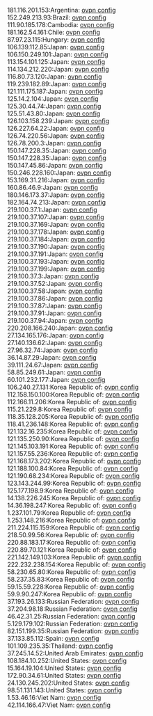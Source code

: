 181.116.201.153:Argentina: [ovpn config](vpn/181_116_201_153.ovpn)  
152.249.213.93:Brazil: [ovpn config](vpn/152_249_213_93.ovpn)  
111.90.185.178:Cambodia: [ovpn config](vpn/111_90_185_178.ovpn)  
181.162.54.161:Chile: [ovpn config](vpn/181_162_54_161.ovpn)  
87.97.23.115:Hungary: [ovpn config](vpn/87_97_23_115.ovpn)  
106.139.112.85:Japan: [ovpn config](vpn/106_139_112_85.ovpn)  
106.150.249.101:Japan: [ovpn config](vpn/106_150_249_101.ovpn)  
113.154.101.125:Japan: [ovpn config](vpn/113_154_101_125.ovpn)  
114.134.212.220:Japan: [ovpn config](vpn/114_134_212_220.ovpn)  
116.80.73.120:Japan: [ovpn config](vpn/116_80_73_120.ovpn)  
119.239.182.89:Japan: [ovpn config](vpn/119_239_182_89.ovpn)  
121.111.175.187:Japan: [ovpn config](vpn/121_111_175_187.ovpn)  
125.14.2.104:Japan: [ovpn config](vpn/125_14_2_104.ovpn)  
125.30.44.74:Japan: [ovpn config](vpn/125_30_44_74.ovpn)  
125.51.43.80:Japan: [ovpn config](vpn/125_51_43_80.ovpn)  
126.103.158.239:Japan: [ovpn config](vpn/126_103_158_239.ovpn)  
126.227.64.22:Japan: [ovpn config](vpn/126_227_64_22.ovpn)  
126.74.220.56:Japan: [ovpn config](vpn/126_74_220_56.ovpn)  
126.78.200.3:Japan: [ovpn config](vpn/126_78_200_3.ovpn)  
150.147.228.35:Japan: [ovpn config](vpn/150_147_228_35.ovpn)  
150.147.228.35:Japan: [ovpn config](vpn/150_147_228_35.ovpn)  
150.147.45.86:Japan: [ovpn config](vpn/150_147_45_86.ovpn)  
150.246.228.160:Japan: [ovpn config](vpn/150_246_228_160.ovpn)  
153.169.31.216:Japan: [ovpn config](vpn/153_169_31_216.ovpn)  
160.86.46.9:Japan: [ovpn config](vpn/160_86_46_9.ovpn)  
180.146.173.37:Japan: [ovpn config](vpn/180_146_173_37.ovpn)  
182.164.74.213:Japan: [ovpn config](vpn/182_164_74_213.ovpn)  
219.100.37.1:Japan: [ovpn config](vpn/219_100_37_1.ovpn)  
219.100.37.107:Japan: [ovpn config](vpn/219_100_37_107.ovpn)  
219.100.37.169:Japan: [ovpn config](vpn/219_100_37_169.ovpn)  
219.100.37.178:Japan: [ovpn config](vpn/219_100_37_178.ovpn)  
219.100.37.184:Japan: [ovpn config](vpn/219_100_37_184.ovpn)  
219.100.37.190:Japan: [ovpn config](vpn/219_100_37_190.ovpn)  
219.100.37.191:Japan: [ovpn config](vpn/219_100_37_191.ovpn)  
219.100.37.193:Japan: [ovpn config](vpn/219_100_37_193.ovpn)  
219.100.37.199:Japan: [ovpn config](vpn/219_100_37_199.ovpn)  
219.100.37.3:Japan: [ovpn config](vpn/219_100_37_3.ovpn)  
219.100.37.52:Japan: [ovpn config](vpn/219_100_37_52.ovpn)  
219.100.37.58:Japan: [ovpn config](vpn/219_100_37_58.ovpn)  
219.100.37.86:Japan: [ovpn config](vpn/219_100_37_86.ovpn)  
219.100.37.87:Japan: [ovpn config](vpn/219_100_37_87.ovpn)  
219.100.37.91:Japan: [ovpn config](vpn/219_100_37_91.ovpn)  
219.100.37.94:Japan: [ovpn config](vpn/219_100_37_94.ovpn)  
220.208.166.240:Japan: [ovpn config](vpn/220_208_166_240.ovpn)  
27.134.165.176:Japan: [ovpn config](vpn/27_134_165_176.ovpn)  
27.140.136.62:Japan: [ovpn config](vpn/27_140_136_62.ovpn)  
27.96.32.74:Japan: [ovpn config](vpn/27_96_32_74.ovpn)  
36.14.87.29:Japan: [ovpn config](vpn/36_14_87_29.ovpn)  
39.111.24.67:Japan: [ovpn config](vpn/39_111_24_67.ovpn)  
58.85.249.61:Japan: [ovpn config](vpn/58_85_249_61.ovpn)  
60.101.232.177:Japan: [ovpn config](vpn/60_101_232_177.ovpn)  
106.240.27.131:Korea Republic of: [ovpn config](vpn/106_240_27_131.ovpn)  
112.158.150.100:Korea Republic of: [ovpn config](vpn/112_158_150_100.ovpn)  
112.166.11.206:Korea Republic of: [ovpn config](vpn/112_166_11_206.ovpn)  
115.21.229.8:Korea Republic of: [ovpn config](vpn/115_21_229_8.ovpn)  
118.35.128.205:Korea Republic of: [ovpn config](vpn/118_35_128_205.ovpn)  
118.41.236.148:Korea Republic of: [ovpn config](vpn/118_41_236_148.ovpn)  
121.132.16.235:Korea Republic of: [ovpn config](vpn/121_132_16_235.ovpn)  
121.135.250.90:Korea Republic of: [ovpn config](vpn/121_135_250_90.ovpn)  
121.145.103.191:Korea Republic of: [ovpn config](vpn/121_145_103_191.ovpn)  
121.157.55.236:Korea Republic of: [ovpn config](vpn/121_157_55_236.ovpn)  
121.168.173.202:Korea Republic of: [ovpn config](vpn/121_168_173_202.ovpn)  
121.188.100.84:Korea Republic of: [ovpn config](vpn/121_188_100_84.ovpn)  
121.190.68.234:Korea Republic of: [ovpn config](vpn/121_190_68_234.ovpn)  
123.143.244.99:Korea Republic of: [ovpn config](vpn/123_143_244_99.ovpn)  
125.177.198.9:Korea Republic of: [ovpn config](vpn/125_177_198_9.ovpn)  
14.138.226.245:Korea Republic of: [ovpn config](vpn/14_138_226_245.ovpn)  
14.36.198.247:Korea Republic of: [ovpn config](vpn/14_36_198_247.ovpn)  
1.237.101.79:Korea Republic of: [ovpn config](vpn/1_237_101_79.ovpn)  
1.253.148.216:Korea Republic of: [ovpn config](vpn/1_253_148_216.ovpn)  
211.224.115.159:Korea Republic of: [ovpn config](vpn/211_224_115_159.ovpn)  
218.50.99.56:Korea Republic of: [ovpn config](vpn/218_50_99_56.ovpn)  
220.88.183.17:Korea Republic of: [ovpn config](vpn/220_88_183_17.ovpn)  
220.89.70.121:Korea Republic of: [ovpn config](vpn/220_89_70_121.ovpn)  
221.142.149.103:Korea Republic of: [ovpn config](vpn/221_142_149_103.ovpn)  
222.232.238.154:Korea Republic of: [ovpn config](vpn/222_232_238_154.ovpn)  
58.230.65.80:Korea Republic of: [ovpn config](vpn/58_230_65_80.ovpn)  
58.237.35.83:Korea Republic of: [ovpn config](vpn/58_237_35_83.ovpn)  
59.15.59.228:Korea Republic of: [ovpn config](vpn/59_15_59_228.ovpn)  
59.9.90.247:Korea Republic of: [ovpn config](vpn/59_9_90_247.ovpn)  
37.193.26.133:Russian Federation: [ovpn config](vpn/37_193_26_133.ovpn)  
37.204.98.18:Russian Federation: [ovpn config](vpn/37_204_98_18.ovpn)  
46.42.31.25:Russian Federation: [ovpn config](vpn/46_42_31_25.ovpn)  
5.129.179.102:Russian Federation: [ovpn config](vpn/5_129_179_102.ovpn)  
82.151.199.35:Russian Federation: [ovpn config](vpn/82_151_199_35.ovpn)  
37.133.85.112:Spain: [ovpn config](vpn/37_133_85_112.ovpn)  
101.109.235.35:Thailand: [ovpn config](vpn/101_109_235_35.ovpn)  
37.245.14.52:United Arab Emirates: [ovpn config](vpn/37_245_14_52.ovpn)  
108.184.10.252:United States: [ovpn config](vpn/108_184_10_252.ovpn)  
15.164.19.104:United States: [ovpn config](vpn/15_164_19_104.ovpn)  
172.90.34.61:United States: [ovpn config](vpn/172_90_34_61.ovpn)  
24.130.245.202:United States: [ovpn config](vpn/24_130_245_202.ovpn)  
98.51.131.143:United States: [ovpn config](vpn/98_51_131_143.ovpn)  
1.53.46.16:Viet Nam: [ovpn config](vpn/1_53_46_16.ovpn)  
42.114.166.47:Viet Nam: [ovpn config](vpn/42_114_166_47.ovpn)  

